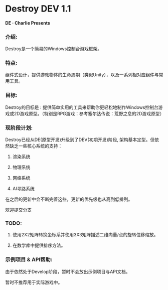# Destroy DEV 1.1

#### DE · Charlie Presents

### 介绍:
Destroy是一个简易的Windows控制台游戏框架。

### 特点:
组件式设计，提供游戏物体的生命周期（类似Unity），以及一系列相对应组件与常用工具。

### 目标:
Destroy的目标是 : 提供简单实用的工具来帮助你更轻松地制作Windows控制台游戏或2D游戏原型。（特别是RPG游戏：参考塞尔达传说：荒野之息的2D游戏原型）

### 现阶段计划:

Destroy已经从DE(原型开发)升级到了DEV(初期开发)阶段, 架构基本定型。但依然缺乏一些核心系统的支持：

1. 渲染系统

2. 物理系统

3. 网络系统

4. AI寻路系统

在之后的更新中会不断完善这些，更新的优先级也从高到低排列。

欢迎提交分支

### TODO:

1. 使用2X2矩阵转换坐标系并使用3X3矩阵描述二维向量/点的旋转位移缩放。

2. 在数学库中提供排序方法。

### 示例项目 & API帮助:

由于依然处于Develop阶段，暂时不会放出示例项目与API文档。

暂时不推荐用于实际游戏中。